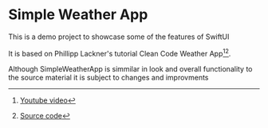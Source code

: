 # Simple Weather App
This is a demo project to showcase some of the features of SwiftUI

It is based on Phillipp Lackner's tutorial Clean Code Weather App[^1][^2].

Although SimpleWeatherApp is simmilar in look and overall functionality to the source material it is subject to changes and improvments

[^1]: [Youtube video](https://www.youtube.com/watch?v=eAbKK7JNxCE)
[^2]: [Source code](https://github.com/philipplackner/WeatherApp/tree/initial)
